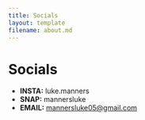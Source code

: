 ```yaml
---
title: Socials
layout: template
filename: about.md
--- 
```



# Socials

- <strong>INSTA:</strong> luke.manners<br>
- <strong>SNAP:</strong> mannersluke<br>
- <strong>EMAIL:</strong> mannersluke05@gmail.com<br>

